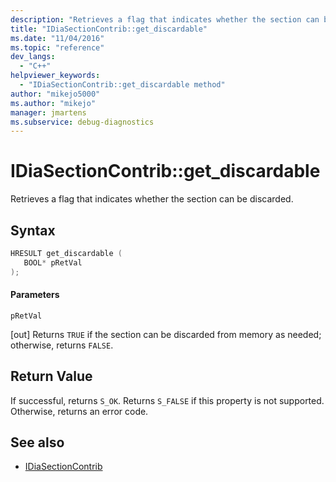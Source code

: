 ```yaml
---
description: "Retrieves a flag that indicates whether the section can be discarded."
title: "IDiaSectionContrib::get_discardable"
ms.date: "11/04/2016"
ms.topic: "reference"
dev_langs:
  - "C++"
helpviewer_keywords:
  - "IDiaSectionContrib::get_discardable method"
author: "mikejo5000"
ms.author: "mikejo"
manager: jmartens
ms.subservice: debug-diagnostics
---
```

# IDiaSectionContrib::get_discardable

Retrieves a flag that indicates whether the section can be discarded.

## Syntax

```C++
HRESULT get_discardable ( 
   BOOL* pRetVal
);
```

#### Parameters
 `pRetVal`

[out] Returns `TRUE` if the section can be discarded from memory as needed; otherwise, returns `FALSE`.

## Return Value
 If successful, returns `S_OK`. Returns `S_FALSE` if this property is not supported. Otherwise, returns an error code.

## See also
- [IDiaSectionContrib](../../debugger/debug-interface-access/idiasectioncontrib.md)
